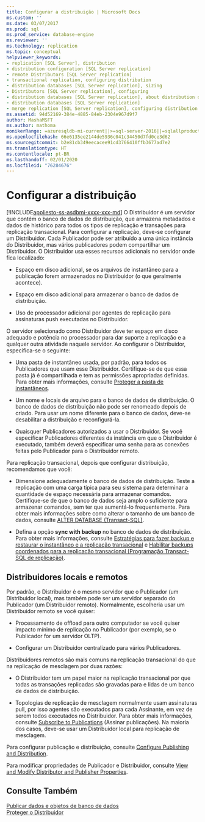 ```yaml
---
title: Configurar a distribuição | Microsoft Docs
ms.custom: ''
ms.date: 03/07/2017
ms.prod: sql
ms.prod_service: database-engine
ms.reviewer: ''
ms.technology: replication
ms.topic: conceptual
helpviewer_keywords:
- replication [SQL Server], distribution
- distribution configuration [SQL Server replication]
- remote Distributors [SQL Server replication]
- transactional replication, configuring distribution
- distribution databases [SQL Server replication], sizing
- Distributors [SQL Server replication], configuring
- distribution databases [SQL Server replication], about distribution databases
- distribution databases [SQL Server replication]
- merge replication [SQL Server replication], configuring distribution
ms.assetid: 94d52169-384e-4885-84eb-2304e967d9f7
author: MashaMSFT
ms.author: mathoma
monikerRange: =azuresqldb-mi-current||>=sql-server-2016||=sqlallproducts-allversions
ms.openlocfilehash: 66e6135ee2144de5936c041c34450d7fd0ce3d62
ms.sourcegitcommit: b2e81cb349eecacee91cd3766410ffb3677ad7e2
ms.translationtype: HT
ms.contentlocale: pt-BR
ms.lasthandoff: 02/01/2020
ms.locfileid: "76284676"
---
```

# <a name="configure-distribution"></a>Configurar a distribuição
[!INCLUDE[appliesto-ss-asdbmi-xxxx-xxx-md](../../includes/appliesto-ss-asdbmi-xxxx-xxx-md.md)]
  O Distribuidor é um servidor que contém o banco de dados de distribuição, que armazena metadados e dados de histórico para todos os tipos de replicação e transações para replicação transacional. Para configurar a replicação, deve-se configurar um Distribuidor. Cada Publicador pode ser atribuído a uma única instância do Distribuidor, mas vários publicadores podem compartilhar um Distribuidor. O Distribuidor usa esses recursos adicionais no servidor onde fica localizado:  
  
-   Espaço em disco adicional, se os arquivos de instantâneo para a publicação forem armazenados no Distribuidor (o que geralmente acontece).  
  
-   Espaço em disco adicional para armazenar o banco de dados de distribuição.  
  
-   Uso de processador adicional por agentes de replicação para assinaturas push executadas no Distribuidor.  
  
 O servidor selecionado como Distribuidor deve ter espaço em disco adequado e potência no processador para dar suporte a replicação e a qualquer outra atividade naquele servidor. Ao configurar o Distribuidor, especifica-se o seguinte:  
  
-   Uma pasta de instantâneo usada, por padrão, para todos os Publicadores que usam esse Distribuidor. Certifique-se de que essa pasta já é compartilhada e tem as permissões apropriadas definidas. Para obter mais informações, consulte [Proteger a pasta de instantâneos](../../relational-databases/replication/security/secure-the-snapshot-folder.md).  
  
-   Um nome e locais de arquivo para o banco de dados de distribuição. O banco de dados de distribuição não pode ser renomeado depois de criado. Para usar um nome diferente para o banco de dados, deve-se desabilitar a distribuição e reconfigurá-la.  
  
-   Quaisquer Publicadores autorizados a usar o Distribuidor. Se você especificar Publicadores diferentes da instância em que o Distribuidor é executado, também deverá especificar uma senha para as conexões feitas pelo Publicador para o Distribuidor remoto.  
  
 Para replicação transacional, depois que configurar distribuição, recomendamos que você:  
  
-   Dimensione adequadamente o banco de dados de distribuição. Teste a replicação com uma carga típica para seu sistema para determinar a quantidade de espaço necessária para armazenar comandos. Certifique-se de que o banco de dados seja amplo o suficiente para armazenar comandos, sem ter que aumentá-lo frequentemente. Para obter mais informações sobre como alterar o tamanho de um banco de dados, consulte [ALTER DATABASE &#40;Transact-SQL&#41;](../../t-sql/statements/alter-database-transact-sql.md).  
  
-   Defina a opção **sync with backup** no banco de dados de distribuição. Para obter mais informações, consulte [Estratégias para fazer backup e restaurar o instantâneo e a replicação transacional](../../relational-databases/replication/administration/strategies-for-backing-up-and-restoring-snapshot-and-transactional-replication.md) e [Habilitar backups coordenados para a replicação transacional &#40;Programação Transact-SQL de replicação&#41;](../../relational-databases/replication/administration/enable-coordinated-backups-for-transactional-replication.md).  
  
## <a name="local-and-remote-distributors"></a>Distribuidores locais e remotos  
 Por padrão, o Distribuidor é o mesmo servidor que o Publicador (um Distribuidor local), mas também pode ser um servidor separado do Publicador (um Distribuidor remoto). Normalmente, escolheria usar um Distribuidor remoto se você quiser:  
  
-   Processamento de offload para outro computador se você quiser impacto mínimo de replicação no Publicador (por exemplo, se o Publicador for um servidor OLTP).  
  
-   Configurar um Distribuidor centralizado para vários Publicadores.  
  
 Distribuidores remotos são mais comuns na replicação transacional do que na replicação de mesclagem por duas razões:  
  
-   O Distribuidor tem um papel maior na replicação transacional por que todas as transações replicadas são gravadas para e lidas de um banco de dados de distribuição.  
  
-   Topologias de replicação de mesclagem normalmente usam assinaturas pull, por isso agentes são executados para cada Assinante, em vez de serem todos executados no Distribuidor. Para obter mais informações, consulte [Subscribe to Publications](../../relational-databases/replication/subscribe-to-publications.md) (Assinar publicações). Na maioria dos casos, deve-se usar um Distribuidor local para replicação de mesclagem.  
  
 Para configurar publicação e distribuição, consulte [Configure Publishing and Distribution](../../relational-databases/replication/configure-publishing-and-distribution.md).  
  
 Para modificar propriedades de Publicador e Distribuidor, consulte [View and Modify Distributor and Publisher Properties](../../relational-databases/replication/view-and-modify-distributor-and-publisher-properties.md).  
  
## <a name="see-also"></a>Consulte Também  
 [Publicar dados e objetos de banco de dados](../../relational-databases/replication/publish/publish-data-and-database-objects.md)   
 [Proteger o Distribuidor](../../relational-databases/replication/security/secure-the-distributor.md)  
  
  
